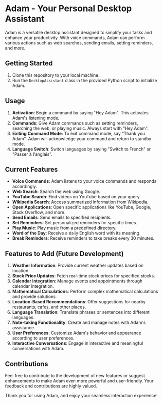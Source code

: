 # Adam - Your Personal Desktop Assistant

Adam is a versatile desktop assistant designed to simplify your tasks and enhance your productivity. With voice commands, Adam can perform various actions such as web searches, sending emails, setting reminders, and more.

## Getting Started

1. Clone this repository to your local machine.
2. Run the `DesktopAssistant` class in the provided Python script to initialize Adam.

## Usage

1. **Activation**: Begin a command by saying "Hey Adam". This activates Adam's listening mode.
2. **Commands**: Give Adam commands such as setting reminders, searching the web, or playing music. Always start with "Hey Adam".
3. **Exiting Command Mode**: To exit command mode, say "Thank you Adam". Adam will acknowledge your command and return to standby mode.
4. **Language Switch**: Switch languages by saying "Switch to French" or "Passer à l'anglais".

## Current Features

- **Voice Commands**: Adam listens to your voice commands and responds accordingly.
- **Web Search**: Search the web using Google.
- **YouTube Search**: Find videos on YouTube based on your query.
- **Wikipedia Search**: Access summarized information from Wikipedia.
- **Open Applications**: Open specific applications like YouTube, Google, Stack Overflow, and more.
- **Send Emails**: Send emails to specified recipients.
- **Set Reminders**: Set personalized reminders for specific times.
- **Play Music**: Play music from a predefined directory.
- **Word of the Day**: Receive a daily English word with its meaning.
- **Break Reminders**: Receive reminders to take breaks every 30 minutes.

## Features to Add (Future Development)

1. **Weather Information**: Provide current weather updates based on location.
2. **Stock Price Updates**: Fetch real-time stock prices for specified stocks.
3. **Calendar Integration**: Manage events and appointments through calendar integration.
4. **Mathematical Calculations**: Perform complex mathematical calculations and provide solutions.
5. **Location-Based Recommendations**: Offer suggestions for nearby restaurants, cafes, and other places.
6. **Language Translation**: Translate phrases or sentences into different languages.
7. **Note-taking Functionality**: Create and manage notes with Adam's assistance.
8. **User Preferences**: Customize Adam's behavior and appearance according to user preferences.
9. **Interactive Conversations**: Engage in interactive and meaningful conversations with Adam.

## Contributions

Feel free to contribute to the development of new features or suggest enhancements to make Adam even more powerful and user-friendly. Your feedback and contributions are highly valued.

Thank you for using Adam, and enjoy your seamless interaction experience!
